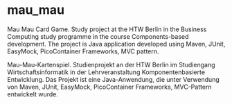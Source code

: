 # mau_mau
Mau Mau Card Game. Study project at the HTW Berlin in the Business Computing study programme in the course Components-based development. The project is Java application developed using Maven, JUnit, EasyMock, PicoContainer Frameworks, MVC pattern.  

Mau-Mau-Kartenspiel. Studienprojekt an der HTW Berlin im Studiengang Wirtschaftsinformatik in der Lehrveranstaltung Komponentenbasierte Entwicklung. Das Projekt ist eine Java-Anwendung, die unter Verwendung von Maven, JUnit, EasyMock, PicoContainer Frameworks, MVC-Pattern entwickelt wurde.
